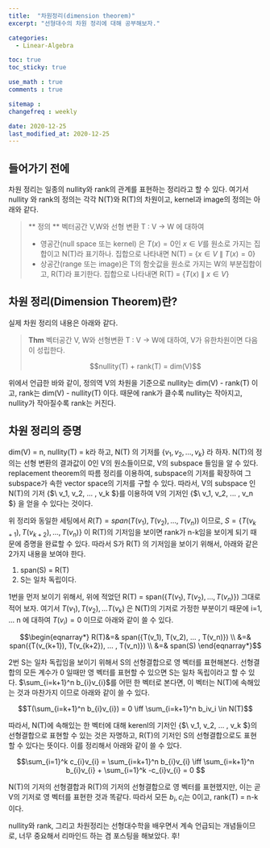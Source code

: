 ```yaml
---
title:  "차원정리(dimension theorem)"
excerpt: "선형대수의 차원 정리에 대해 공부해보자."

categories:
  - Linear-Algebra

toc: true
toc_sticky: true

use_math : true
comments : true

sitemap :
changefreq : weekly

date: 2020-12-25
last_modified_at: 2020-12-25
---
```


## 들어가기 전에

차원 정리는 일종의 nullity와 rank의 관계를 표현하는 정리라고 할 수 있다. 여기서 nullity 와 rank의 정의는 각각 N(T)와 R(T)의 차원이고, kernel과 image의 정의는 아래와 같다.

> ** 정의 ** 벡터공간 V,W와 선형 변환 T : V $\to$ W 에 대하여
> - 영공간(null space 또는 kernel) 은 $T(x) = 0$인 $x \in V$를 원소로 가지는 집합이고 N(T)라 표기하나. 집합으로 나타내면 N(T) = {$x \in V \ \| \ T(x) = 0$}
> - 상공간(range 또는 image)은 T의 함숫값을 원소로 가지는 W의 부분집합이고, R(T)라 표기한다. 집합으로 나타내면 R(T) = {$T(x) \ \| \ x \in V$}


## 차원 정리(Dimension Theorem)란?

실제 차원 정리의 내용은 아래와 같다.

>**Thm** 벡터공간 V, W와 선형변환 T : V $\to$ W에 대하여, V가 유한차원이면 다음이 성립한다.
> <center>$$nullity(T) + rank(T) = dim(V)$$</center>

위에서 언급한 바와 같이, 정의역 V의 차원을 기준으로 nullity는 dim(V) - rank(T) 이고, rank는 dim(V) - nullity(T) 이다. 때문에 rank가 클수록 nullity는 작아지고, nullity가 작아질수록 rank는 커진다.




## 차원 정리의 증명

dim(V) = n, nullity(T) = k라 하고, N(T) 의 기저를 {$v_1, v_2, ... , v_k$} 라 하자.
N(T)의 정의는 선형 변환의 결과값이 0인 V의 원소들이므로, V의 subspace 들임을 알 수 있다.
replacement theorem의 따름 정리를 이용하여, subspace의 기저를 확장하여 그 subspace가 속한 vector space의 기저를 구할 수 있다.
따라서, V의 subspace 인 N(T)의 기저 {$\ v_1, v_2, ... , v_k \$}를 이용하여 V의 기저인 {$\ v_1, v_2, ... , v_n \$} 을 얻을 수 있다는 것이다.

위 정리와 동일한 세팅에서 $R(T) = span({T(v_1), T(v_2), ... , T(v_n)})$ 이므로, $S = \{T(v_{k+1}), T(v_{k+2}), ... , T(v_{n})\}$ 이 R(T)의 기저임을 보이면 rank가 n-k임을 보이게 되기 때문에
증명을 완료할 수 있다. 따라서 S가 R(T) 의 기저임을 보이기 위해서, 아래와 같은 2가지 내용을 보여야 한다.

1. span(S) = R(T)
2. S는 일차 독립이다.

1번을 먼저 보이기 위해서, 위에 적었던 R(T) = span({$T(v_1), T(v_2), ... , T(v_n)$}) 그대로 적어 보자. 여기서 $T(v_1), T(v_2), ... T(v_k)$ 은 N(T)의 기저로 가정한 부분이기 때문에
i=1, ... n 에 대하여 $T(v_i) = 0$ 이므로 아래와 같이 쓸 수 있다.

$$\begin{eqnarray*}
 R(T)&=& span({T(v_1), T(v_2), ... , T(v_n)}) \\
     &=& span({T(v_{k+1}), T(v_{k+2}), ... , T(v_n)}) \\
     &=& span(S)
\end{eqnarray*}$$

2번 S는 일차 독립임을 보이기 위해서 S의 선형결합으로 영 벡터를 표현해본다. 선형결합의 모든 계수가 0 일때만 영 벡터를 표현할 수 있으면 S는 일차 독립이라고 할 수 있다.
$\sum_{i=k+1}^n b_{i}v_{i}$를 어떤 한 벡터로 본다면, 이 벡터는 N(T)에 속해있는 것과 마찬가지 이므로 아래와 같이 쓸 수 있다.

$$T(\sum_{i=k+1}^n b_{i}v_{i}) = 0 \iff \sum_{i=k+1}^n b_iv_i \in N(T)$$

따라서, N(T)에 속해있는 한 벡터에 대해 kerenl의 기저인 {$\ v_1, v_2, ... , v_k \$}의 선형결합으로 표현할 수 있는 것은 자명하고, R(T)의 기저인 S의 선형결합으로도 표현할 수 있다는 뜻이다.
이를 정리해서 아래와 같이 쓸 수 있다.

$$\sum_{i=1}^k c_{i}v_{i} = \sum_{i=k+1}^n b_{i}v_{i} \iff \sum_{i=k+1}^n b_{i}v_{i} + \sum_{i=1}^k -c_{i}v_{i} = 0  $$

N(T)의 기저의 선형결합과 R(T)의 기저의 선형결합으로 영 벡터를 표현헸지만, 이는 곧 V의 기저로 영 벡터를 표현한 것과 똑같다.
따라서 모든 $b_i, c_i$는 0이고, rank(T) = n-k이다.

nullity와 rank, 그리고 차원정리는 선형대수학을 배우면서 계속 언급되는 개념들이므로, 너무 중요해서 리마인드 하는 겸 포스팅을 해보았다. 후!
